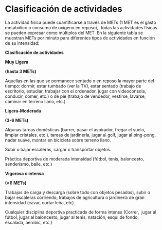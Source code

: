 # Clasificación de actividades

La actividad física puede cuantificarse a través de METs (1 MET es el gasto metabólico o consumo de oxígeno en reposo),  todas las actividades físicas se pueden expresar como múltiplos del MET. En la siguiente tabla se muestran METs por minuto para diferentes tipos de actividades en función de su intensidad:

**Clasificación de actividades**

**Muy Ligera**

**(hasta 3 METs)**

Aquellas en las que se permanece sentado o en reposo la mayor parte del tiempo: dormir, estar tumbado (ver la TV), estar sentado (trabajo de escritorio, estudiar, trabajar con el ordenador, jugar con videoconsola, conducir, comer, etc.) o de pie (trabajo de vendedor, vestirse, lavarse, caminar en terreno llano, etc.)

**Ligera-Moderada**

**(3-6 METs)**

Algunas tareas domésticas (barrer, pasar el aspirador, fregar el suelo, limpiar cristales, etc.), tareas de jardinería, jugar al golf, jugar al ping-pong, nadar suave, montar en bicicleta sobre terreno llano.

Subir o bajar escaleras, cargar o transportar objetos.

Práctica deportiva de moderada intensidad (fútbol, tenis, baloncesto, senderismo, baile, etc.)

**Vigorosa o intensa**

**(>6 METs)**

Trabajos de carga y descarga (sobre todo con objetos pesados), subir o bajar escaleras corriendo, trabajos de agricultura o jardinería de gran intensidad (cavar, cortar leña, etc).

Cualquier disciplina deportiva practicada de forma intensa (Correr,  jugar al fútbol, jugar al baloncesto, jugar al tenis, natación, esquí de fondo, escalada, aerobic, etc.)